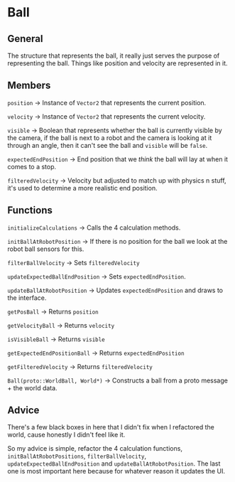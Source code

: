 # Ball #

## General ##
The structure that represents the ball, it really just
serves the purpose of representing the ball. Things like position and velocity are represented in it.

## Members ##
`position` -> Instance of `Vector2` that represents the current position.

`velocity` -> Instance of `Vector2` that represents the current velocity.

`visible` -> Boolean that represents whether the ball is currently visible by the camera, if the ball is next to a robot and the camera is looking at it through an angle, then it can't see the ball and `visible` will be `false`.

`expectedEndPosition` -> End position that we _think_ the ball will lay at when it comes to a stop.

`filteredVelocity` -> Velocity but adjusted to match up with physics n stuff, it's used to determine a more realistic end position.

## Functions ## 

`initializeCalculations` -> Calls the 4 calculation methods.

`initBallAtRobotPosition` -> If there is no position for the ball we look at the robot ball sensors for this.

`filterBallVelocity` -> Sets `filteredVelocity`

`updateExpectedBallEndPosition` -> Sets `expectedEndPosition`.

`updateBallAtRobotPosition` -> Updates `expectedEndPosition` and draws to the interface.

`getPosBall` -> Returns `position`

`getVelocityBall` -> Returns `velocity`

`isVisibleBall` -> Returns `visible`

`getExpectedEndPositionBall` -> Returns `expectedEndPosition` 

`getFilteredVelocity` -> Returns `filteredVelocity`

`Ball(proto::WorldBall, World*)` -> Constructs a ball from a proto message + the world data.

## Advice ##
There's a few black boxes in here that I didn't fix when I refactored the world, cause honestly I didn't feel like it.

So my advice is simple, refactor the 4 calculation functions, `initBallAtRobotPositions`, `filterBallVelocity`, `updateExpectedBallEndPosition` and `updateBallAtRobotPosition`. The last one is most important here because for whatever reason it updates the UI.